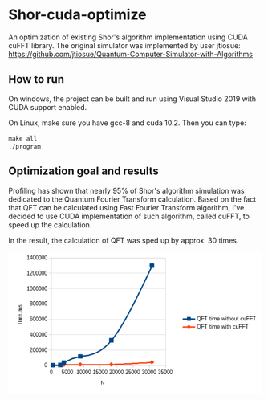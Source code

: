 # Shor-cuda-optimize
An optimization of existing Shor's algorithm implementation using CUDA cuFFT library. The original simulator was implemented by user jtiosue: https://github.com/jtiosue/Quantum-Computer-Simulator-with-Algorithms

## How to run
On windows, the project can be built and run using Visual Studio 2019 with CUDA support enabled.

On Linux, make sure you have gcc-8 and cuda 10.2. Then you can type:
```
make all
./program
```

## Optimization goal and results

Profiling has shown that nearly 95% of Shor's algorithm simulation was dedicated to the Quantum Fourier Transform calculation. Based on the fact that QFT can be calculated using Fast Fourier Transform algorithm, I've decided to use CUDA implementation of such algorithm, called cuFFT, to speed up the calculation.

In the result, the calculation of QFT was sped up by approx. 30 times.

![Graph](graph.png)
